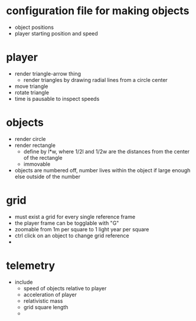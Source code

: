 # configuration file for making objects
- object positions
- player starting position and speed
# player
- render triangle-arrow thing
  - render triangles by drawing radial lines from a circle center
- move triangle
- rotate triangle
- time is pausable to inspect speeds
# objects
- render circle
- render rectangle
  - define by l*w, where 1/2l and 1/2w are the distances from the center of the rectangle
  - immovable
- objects are numbered off, number lives within the object if large enough else outside of the number
# grid
- must exist a grid for every single reference frame
- the player frame can be togglable with "G"
- zoomable from 1m per square to 1 light year per square
- ctrl click on an object to change grid reference
- 
# telemetry
- include
  - speed of objects relative to player
  - acceleration of player
  - relativistic mass
  - grid square length
  - 
